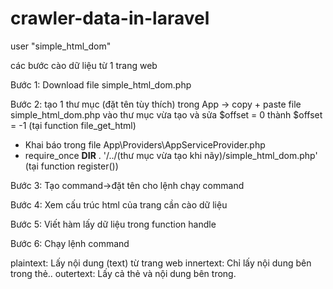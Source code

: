 # crawler-data-in-laravel
user "simple_html_dom"

các bước cào dữ liệu từ 1 trang web

Bước 1: Download file simple_html_dom.php

Bước 2: tạo 1 thư mục (đặt tên tùy thích) trong App -> copy + paste file simple_html_dom.php vào thư mục vừa tạo
và sửa $offset = 0 thành $offset = -1 (tại function file_get_html)

- Khai báo trong file App\Providers\AppServiceProvider.php
- require_once __DIR__ . '/../(thư mục vừa tạo khi nãy)/simple_html_dom.php' (tại function register())

Bước 3: Tạo command->đặt tên cho lệnh chạy command

Bước 4: Xem cấu trúc html của trang cần cào dữ liệu

Bước 5: Viết hàm lấy dữ liệu trong function handle

Bước 6: Chạy lệnh command

plaintext: Lấy nội dung (text) từ trang web
innertext: Chỉ lấy nội dung bên trong thẻ..
outertext: Lấy cả thẻ và nội dung bên trong.
